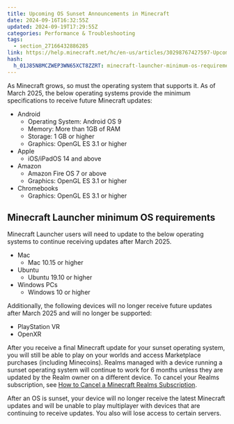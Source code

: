 ```yaml
---
title: Upcoming OS Sunset Announcements in Minecraft
date: 2024-09-16T16:32:55Z
updated: 2024-09-19T17:29:55Z
categories: Performance & Troubleshooting
tags:
  - section_27166432886285
link: https://help.minecraft.net/hc/en-us/articles/30298767427597-Upcoming-OS-Sunset-Announcements-in-Minecraft
hash:
  h_01J85N8MCZWEP3WN65XCT8ZZRT: minecraft-launcher-minimum-os-requirements
---
```


As Minecraft grows, so must the operating system that supports it. As of March 2025, the below operating systems provide the minimum specifications to receive future Minecraft updates:

- Android
  - Operating System: Android OS 9
  - Memory: More than 1GB of RAM
  - Storage: 1 GB or higher
  - Graphics: OpenGL ES 3.1 or higher
- Apple
  - iOS/iPadOS 14 and above
- Amazon
  - Amazon Fire OS 7 or above
  - Graphics: OpenGL ES 3.1 or higher
- Chromebooks
  - Graphics: OpenGL ES 3.1 or higher

## Minecraft Launcher minimum OS requirements

Minecraft Launcher users will need to update to the below operating systems to continue receiving updates after March 2025.

- Mac
  - Mac 10.15 or higher
- Ubuntu
  - Ubuntu 19.10 or higher
- Windows PCs
  - Windows 10 or higher

Additionally, the following devices will no longer receive future updates after March 2025 and will no longer be supported:

- PlayStation VR
- OpenXR

After you receive a final Minecraft update for your sunset operating system, you will still be able to play on your worlds and access Marketplace purchases (including Minecoins). Realms managed with a device running a sunset operating system will continue to work for 6 months unless they are updated by the Realm owner on a different device. To cancel your Realms subscription, see [How to Cancel a Minecraft Realms Subscription](../Manage-Realms-Subscriptions/How-to-Cancel-a-Minecraft-Realms-Subscription.md).

After an OS is sunset, your device will no longer receive the latest Minecraft updates and will be unable to play multiplayer with devices that are continuing to receive updates. You also will lose access to certain servers.
